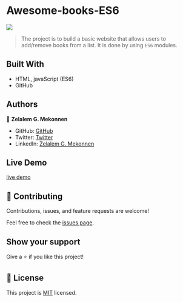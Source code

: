# Awesome-books-ES6

![](https://img.shields.io/badge/Microverse-blueviolet)

> The project is to build a basic website that allows users to add/remove books from a list. It is done by using `ES6` modules.
## Built With

- HTML, javaScript (ES6)
- GitHub 

## Authors

👤 **Zelalem G. Mekonnen**

- GitHub: [GitHub](https://github.com/zmekonnen251)
- Twitter: [Twitter](https://twitter.com/mek_zela)
- LinkedIn: [Zelalem G. Mekonnen](https://www.linkedin.com/in/zelalem-getachew/)


## Live Demo

[live demo](https://nostalgic-euclid-7eeed9.netlify.app/)

## 🤝 Contributing

Contributions, issues, and feature requests are welcome!

Feel free to check the [issues page](../../issues/).

## Show your support

Give a ⭐️ if you like this project!

## 📝 License

This project is [MIT](./MIT.md) licensed.
